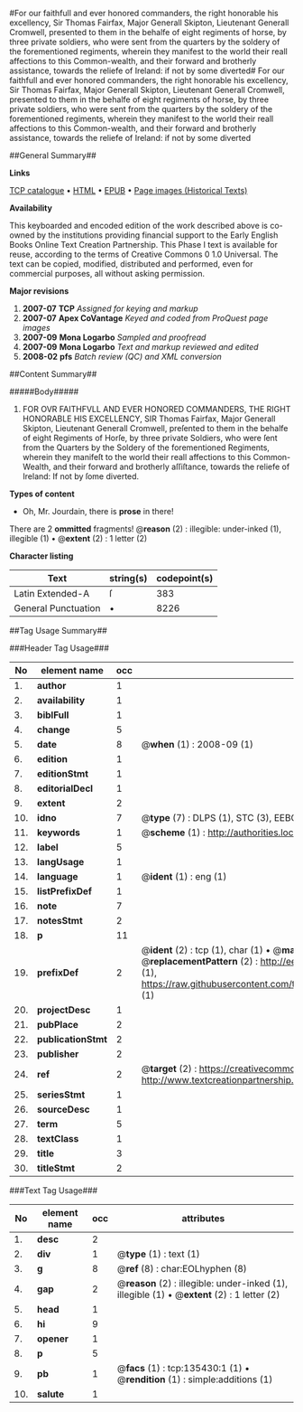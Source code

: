 #For our faithfull and ever honored commanders, the right honorable his excellency, Sir Thomas Fairfax, Major Generall Skipton, Lieutenant Generall Cromwell, presented to them in the behalfe of eight regiments of horse, by three private soldiers, who were sent from the quarters by the soldery of the forementioned regiments, wherein they manifest to the world their reall affections to this Common-wealth, and their forward and brotherly assistance, towards the reliefe of Ireland: if not by some diverted#
For our faithfull and ever honored commanders, the right honorable his excellency, Sir Thomas Fairfax, Major Generall Skipton, Lieutenant Generall Cromwell, presented to them in the behalfe of eight regiments of horse, by three private soldiers, who were sent from the quarters by the soldery of the forementioned regiments, wherein they manifest to the world their reall affections to this Common-wealth, and their forward and brotherly assistance, towards the reliefe of Ireland: if not by some diverted

##General Summary##

**Links**

[TCP catalogue](http://www.ota.ox.ac.uk/tcp/)  • 
[HTML](http://tei.it.ox.ac.uk/tcp/Texts-HTML/free/A93/A93013.html)  • 
[EPUB](http://tei.it.ox.ac.uk/tcp/Texts-EPUB/free/A93/A93013.epub) • 
[Page images (Historical Texts)](https://data.historicaltexts.jisc.ac.uk/view?pubId=eebo-99899816e&pageId=eebo-99899816e-135430-1)

**Availability**

This keyboarded and encoded edition of the
	       work described above is co-owned by the institutions
	       providing financial support to the Early English Books
	       Online Text Creation Partnership. This Phase I text is
	       available for reuse, according to the terms of Creative
	       Commons 0 1.0 Universal. The text can be copied,
	       modified, distributed and performed, even for
	       commercial purposes, all without asking permission.

**Major revisions**

1. __2007-07__ __TCP__ *Assigned for keying and markup*
1. __2007-07__ __Apex CoVantage__ *Keyed and coded from ProQuest page images*
1. __2007-09__ __Mona Logarbo__ *Sampled and proofread*
1. __2007-09__ __Mona Logarbo__ *Text and markup reviewed and edited*
1. __2008-02__ __pfs__ *Batch review (QC) and XML conversion*

##Content Summary##

#####Body#####

1. FOR OVR FAITHFVLL AND EVER HONORED COMMANDERS, THE RIGHT HONORABLE HIS EXCELLENCY, SIR Thomas Fairfax, Major Generall Skipton, Lieutenant Generall Cromwell, preſented to them in the behalfe of eight Regiments of Horſe, by three private Soldiers, who were ſent from the Quarters by the Soldery of the forementioned Regiments, wherein they manifeſt to the world their reall affections to this Common-Wealth, and their forward and brotherly aſſiſtance, towards the reliefe of Ireland: If not by ſome diverted.

**Types of content**

  * Oh, Mr. Jourdain, there is **prose** in there!

There are 2 **ommitted** fragments! 
 @__reason__ (2) : illegible: under-inked (1), illegible (1)  •  @__extent__ (2) : 1 letter (2)

**Character listing**


|Text|string(s)|codepoint(s)|
|---|---|---|
|Latin Extended-A|ſ|383|
|General Punctuation|•|8226|

##Tag Usage Summary##

###Header Tag Usage###

|No|element name|occ|attributes|
|---|---|---|---|
|1.|__author__|1||
|2.|__availability__|1||
|3.|__biblFull__|1||
|4.|__change__|5||
|5.|__date__|8| @__when__ (1) : 2008-09 (1)|
|6.|__edition__|1||
|7.|__editionStmt__|1||
|8.|__editorialDecl__|1||
|9.|__extent__|2||
|10.|__idno__|7| @__type__ (7) : DLPS (1), STC (3), EEBO-CITATION (1), PROQUEST (1), VID (1)|
|11.|__keywords__|1| @__scheme__ (1) : http://authorities.loc.gov/ (1)|
|12.|__label__|5||
|13.|__langUsage__|1||
|14.|__language__|1| @__ident__ (1) : eng (1)|
|15.|__listPrefixDef__|1||
|16.|__note__|7||
|17.|__notesStmt__|2||
|18.|__p__|11||
|19.|__prefixDef__|2| @__ident__ (2) : tcp (1), char (1)  •  @__matchPattern__ (2) : ([0-9\-]+):([0-9IVX]+) (1), (.+) (1)  •  @__replacementPattern__ (2) : http://eebo.chadwyck.com/downloadtiff?vid=$1&page=$2 (1), https://raw.githubusercontent.com/textcreationpartnership/Texts/master/tcpchars.xml#$1 (1)|
|20.|__projectDesc__|1||
|21.|__pubPlace__|2||
|22.|__publicationStmt__|2||
|23.|__publisher__|2||
|24.|__ref__|2| @__target__ (2) : https://creativecommons.org/publicdomain/zero/1.0/ (1), http://www.textcreationpartnership.org/docs/. (1)|
|25.|__seriesStmt__|1||
|26.|__sourceDesc__|1||
|27.|__term__|5||
|28.|__textClass__|1||
|29.|__title__|3||
|30.|__titleStmt__|2||


###Text Tag Usage###

|No|element name|occ|attributes|
|---|---|---|---|
|1.|__desc__|2||
|2.|__div__|1| @__type__ (1) : text (1)|
|3.|__g__|8| @__ref__ (8) : char:EOLhyphen (8)|
|4.|__gap__|2| @__reason__ (2) : illegible: under-inked (1), illegible (1)  •  @__extent__ (2) : 1 letter (2)|
|5.|__head__|1||
|6.|__hi__|9||
|7.|__opener__|1||
|8.|__p__|5||
|9.|__pb__|1| @__facs__ (1) : tcp:135430:1 (1)  •  @__rendition__ (1) : simple:additions (1)|
|10.|__salute__|1||
